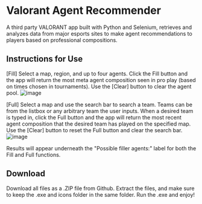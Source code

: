 # Valorant Agent Recommender
A third party VALORANT app built with Python and Selenium, retrieves and analyzes data from major esports sites to make agent recommendations to players based on professional compositions. 

## Instructions for Use
[Fill] Select a map, region, and up to four agents. Click the Fill button and the app will return the most meta agent composition seen in pro play (based on times chosen in tournaments). Use the [Clear] button to clear the agent pool.
![image](https://user-images.githubusercontent.com/97144786/179289529-737be687-6044-49df-a02c-64e21a862902.png)

[Full] Select a map and use the search bar to search a team. Teams can be from the listbox or any arbitrary team the user inputs. When a desired team is typed in, click the Full button and the app will return the most recent agent composition that the desired team has played on the specified map. Use the [Clear] button to reset the Full button and clear the search bar.
![image](https://user-images.githubusercontent.com/97144786/179289081-71320a9c-9a62-4f5d-871e-e717326f3c51.png)

Results will appear underneath the "Possible filler agents:" label for both the Fill and Full functions. 

## Download
Download all files as a .ZIP file from Github. Extract the files, and make sure to keep the .exe and icons folder in the same folder. Run the .exe and enjoy!
